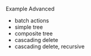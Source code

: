 Example Advanced
- batch actions
- simple tree
- composite tree
- cascading delete
- cascading delete, recursive

